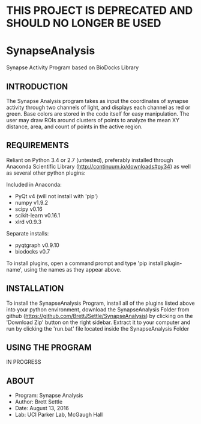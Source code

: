 # THIS PROJECT IS DEPRECATED AND SHOULD NO LONGER BE USED

# SynapseAnalysis
Synapse Activity Program based on BioDocks Library

INTRODUCTION
------------
The Synapse Analysis program takes as input the coordinates of synapse activity through two channels of light, and displays each channel as red or green.  Base colors are stored in the code itself for easy manipulation.  The user may draw ROIs around clusters of points to analyze the mean XY distance, area, and count of points in the active region.


REQUIREMENTS
------------
Reliant on Python 3.4 or 2.7 (untested), preferably installed through Anaconda Scientific Library (http://continuum.io/downloads#py34) as well as several other python plugins:

Included in Anaconda:
*	PyQt 		v4	(will not install with 'pip')
*	numpy 	v1.9.2
*	scipy 	v0.16
*	scikit-learn	v0.16.1
*	xlrd		v0.9.3

Separate installs:
*	pyqtgraph	v0.9.10
*	biodocks	v0.7

To install plugins, open a command prompt and type 'pip install plugin-name', using the names as they appear above.

INSTALLATION
------------
To install the SynapseAnalysis Program, install all of the plugins listed above into your python environment, download the SynapseAnalysis Folder from github (https://github.com/BrettJSettle/SynapseAnalysis) by clicking on the 'Download Zip' button on the right sidebar. Extract it to your computer and run by clicking the 'run.bat' file located inside the SynapseAnalysis Folder


USING THE PROGRAM
-----------------
IN PROGRESS

ABOUT
-----
*	Program: Synapse Analysis
*	Author: Brett Settle
*	Date: August 13, 2016
*	Lab: UCI Parker Lab, McGaugh Hall
